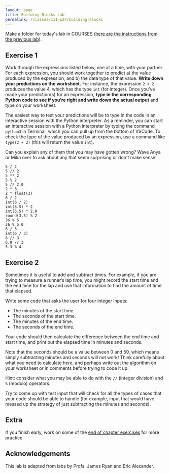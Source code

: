 ```yaml
---
layout: page
title: Building Blocks Lab 
permalink: /classes/111-w24/building-blocks
---
```


Make a folder for today's lab in COURSES ([here are the instructions from the previous lab](getting-started)).

## Exercise 1
Work through the expressions listed below, one at a time, with your partner. For each expression, you should work together to predict a) the value produced by the expression, and b) the data type of that value. **Write down your predictions on the worksheet.** For instance, the expression `2 + 2` produces the value 4, which has the type `int` (for integer). Once you’ve made your prediction(s) for an expression, **type in the corresponding Python code to see if you’re right and write down the actual output** and type on your worksheet.

The easiest way to test your predictions will be to type in the code in an interactive session with the Python interpreter. As a reminder, you can start an interactive session with a Python interpreter by typing the command `python3` in Terminal, which you can pull up from the bottom of VSCode. To check the type of the value produced by an expression, use a command like `type(2 + 2)` (this will return the value `int`). 

Can you explain any of them that you may have gotten wrong? Wave Anya or Mika over to ask about any that seem surprising or don't make sense!

```
5 / 2
5 // 2
5 ** 2
5 % 2
5 // 2.0
2 * 3 
2 * float(3)
6 / 2
int(6 / 2)
int(3.5) * 2
int(3.5) * 2.0
round(3.5) % 2
36 % 5
36 % 5.0
6 / 3
int(6 / 3)
6 // 3
6.0 // 3
5.3 % 4
```

## Exercise 2
Sometimes it is useful to add and subtract times. For example, if you are trying to measure a runner’s lap time, you might record the start time and the end time for the lap and use that information to find the amount of time that elapsed.

Write some code that asks the user for four integer inputs:
* The minutes of the start time.
* The seconds of the start time.
* The minutes of the end time.
* The seconds of the end time.

Your code should then calculate the difference between the end time and start time, and print out the elapsed time in minutes and seconds.

Note that the seconds should be a value between 0 and 59, which means simply subtracting minutes and seconds will not work! Think carefully about what you need to calculate here, and perhaps write out the algorithm on your worksheet or in comments before trying to code it up. 

Hint: consider what you may be able to do with the `//` (integer division) and `%` (modulo) operators.

Try to come up with test input that will check for all the types of cases that your code should be able to handle (for example, input that would have messed up the strategy of just subtracting the minutes and seconds).


## Extra
If you finish early, work on some of the [end of chapter exercises](https://moodle.carleton.edu/mod/lti/view.php?id=902144) for more practice.

## Acknowledgements
This lab is adapted from labs by Profs. James Ryan and Eric Alexander.